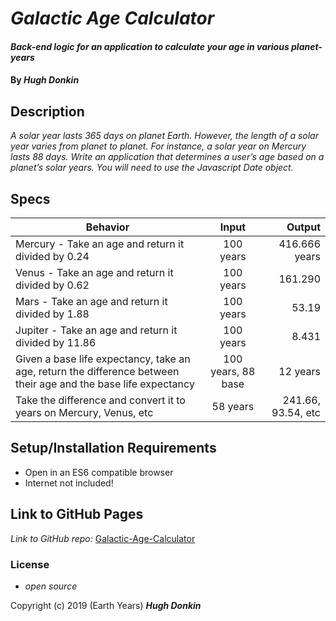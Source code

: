 # _Galactic Age Calculator_

#### _Back-end logic for an application to calculate your age in various planet-years_

#### By _**Hugh Donkin**_

## Description

_A solar year lasts 365 days on planet Earth. However, the length of a solar year varies from planet to planet. For instance, a solar year on Mercury lasts 88 days. Write an application that determines a user’s age based on a planet’s solar years. You will need to use the Javascript Date object._

## Specs

| Behavior | Input | Output |
| ------------- |:-------------:| -----:|
| Mercury - Take an age and return it divided by 0.24 | 100 years | 416.666 years |
| Venus - Take an age and return it divided by 0.62 | 100 years | 161.290 |
| Mars - Take an age and return it divided by 1.88 | 100 years | 53.19 |
| Jupiter - Take an age and return it divided by 11.86 | 100 years | 8.431 |
| Given a base life expectancy, take an age, return the difference between their age and the base life expectancy | 100 years, 88 base | 12 years |
| Take the difference and convert it to years on Mercury, Venus, etc | 58 years | 241.66, 93.54, etc |

## Setup/Installation Requirements

* Open in an ES6 compatible browser
* Internet not included!

## Link to GitHub Pages

_Link to GitHub repo:_
[Galactic-Age-Calculator](https://github.com/hsdonkin/code-review-5)


### License

* _open source_

Copyright (c) 2019 (Earth Years) **_Hugh Donkin_**

